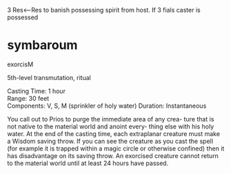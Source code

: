 3 Res<--Res to banish possessing spirit from host. If 3 fials caster is possessed


# symbaroum

exorcisM

5th-level transmutation, ritual

Casting Time: 1 hour  
Range: 30 feet  
Components: V, S, M (sprinkler of holy water) Duration: Instantaneous

You call out to Prios to purge the immediate area of any crea- ture that is not native to the material world and anoint every- thing else with his holy water. At the end of the casting time, each extraplanar creature must make a Wisdom saving throw. If you can see the creature as you cast the spell (for example it is trapped within a magic circle or otherwise confined) then it has disadvantage on its saving throw. An exorcised creature cannot return to the material world until at least 24 hours have passed.